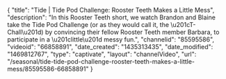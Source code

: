 {
    "title": "Tide | Tide Pod Challenge: Rooster Teeth Makes a Little Mess",
    "description": "In this Rooster Teeth short, we watch Brandon and Blaine take the Tide Pod Challenge (or as they would call it, the \u201cT-Chall\u201d) by convincing their fellow Rooster Teeth member Barbara, to participate in a \u201clittle\u201d messy fun.",
    "channelid": "85595586",
    "videoid": "66858891",
    "date_created": "1435313435",
    "date_modified": "1469812767",
    "type": "captivate",
    "layout": "channelVideo",
    "url": "\/seasonal\/tide-tide-pod-challenge-rooster-teeth-makes-a-little-mess\/85595586-66858891"
}